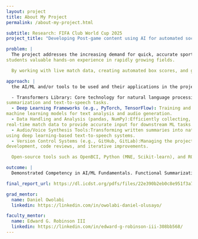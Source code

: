 ```yaml
---
layout: project
title: About My Project
permalink: /about-my-project.html

subtitle: Research: FIFA Club World Cup 2025
project_title: "Developing Post-game content using AI for automated soccer box scores and video news reportsg"

problem: |
  The project addresses the increasing demand for quick, accurate sports highlights while offering
students valuable hands-on experience in rapidly growing fields.

  By working with live match data, creating automated box scores, and generating one-minute video news segments, students will gain practical skills in machine learning, natural language processing, and audio synthesis.

approach: |
  the AI/ML and/or tools to be used and their applications in the project.

  - Transformers Library: Core technology for natural language processing (NLP), including text
summarization and text-to-speech tasks.
  - Deep Learning Frameworks (e.g., PyTorch, TensorFlow): Training and deploying custom
machine learning models for text analysis and audio generation.
  - Data Handling and Analysis (pandas, NumPy):Efficiently collecting, cleaning, and manipulating
real-time match data to provide accurate input for downstream ML tasks.
  - Audio/Voice Synthesis Tools:Transforming written summaries into natural-sounding voice-overs
using deep learning-based text-to-speech systems.
  - Version Control Systems (e.g., GitHub, GitLab):Managing the project’s collaborative
development, code reviews, and iterative improvements.

  Open-source tools such as OpenBCI, Python (MNE, Scikit-learn), and ROS (Robot Operating System) will be used to prototype the system.

outcome: |
  Demonstrated Competency in AI/ML Fundamentals. Functional Summarization and Text-to-Speech Pipeline. Strong Collaboration and Communication Skills. Comprehensive Final Presentation and Documentation Final project report detailing technical approaches, challenges, and lessons learned

final_report_url: https://dl.icdst.org/pdfs/files/22e390b2eb0c8e951f3a742fda5b2d1d.pdf

grad_mentor:
  name: Daniel Owolabi
  linkedin: https://linkedin.com/in/owolabi-daniel-olusayo/

faculty_mentor:
  name: Edward G. Robinson III 
  linkedin: https://linkedin.com/in/edward-g-robinson-iii-308bb568/
---
```

